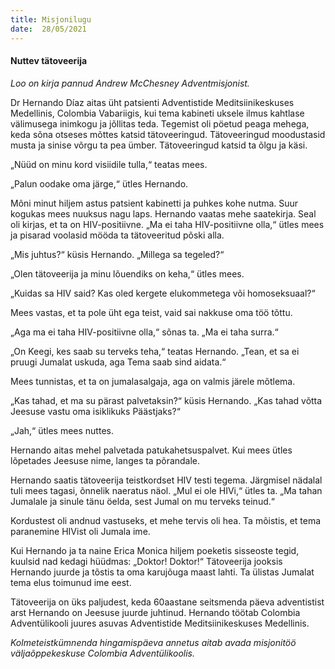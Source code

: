 ```yaml
---
title: Misjonilugu  
date:  28/05/2021  
---
```


#### Nuttev tätoveerija

_Loo on kirja pannud Andrew McChesney Adventmisjonist._

Dr Hernando Díaz aitas üht patsienti Adventistide Meditsiinikeskuses Medellinis, Colombia Vabariigis, kui tema kabineti uksele ilmus kahtlase välimusega inimkogu ja jõllitas teda. Tegemist oli pöetud peaga mehega, keda sõna otseses mõttes katsid tätoveeringud. Tätoveeringud moodustasid musta ja sinise võrgu ta pea ümber. Tätoveeringud katsid ta õlgu ja käsi.

„Nüüd on minu kord visiidile tulla,“ teatas mees.

„Palun oodake oma järge,“ ütles Hernando.

Mõni minut hiljem astus patsient kabinetti ja puhkes kohe nutma. Suur kogukas mees nuuksus nagu laps. Hernando vaatas mehe saatekirja. Seal oli kirjas, et ta on HIV-positiivne. „Ma ei taha HIV-positiivne olla,“ ütles mees ja pisarad voolasid mööda ta tätoveeritud põski alla.

„Mis juhtus?“ küsis Hernando. „Millega sa tegeled?“

„Olen tätoveerija ja minu lõuendiks on keha,“ ütles mees.

„Kuidas sa HIV said? Kas oled kergete elukommetega või homoseksuaal?“

Mees vastas, et ta pole üht ega teist, vaid sai nakkuse oma töö tõttu.

„Aga ma ei taha HIV-positiivne olla,“ sõnas ta. „Ma ei taha surra.“

„On Keegi, kes saab su terveks teha,“ teatas Hernando. „Tean, et sa ei pruugi Jumalat uskuda, aga Tema saab sind aidata.“

Mees tunnistas, et ta on jumalasalgaja, aga on valmis järele mõtlema.

„Kas tahad, et ma su pärast palvetaksin?“ küsis Hernando. „Kas tahad võtta Jeesuse vastu oma isiklikuks Päästjaks?“

„Jah,“ ütles mees nuttes.

Hernando aitas mehel palvetada patukahetsuspalvet. Kui mees ütles lõpetades Jeesuse nime, langes ta põrandale.

Hernando saatis tätoveerija teistkordset HIV testi tegema. Järgmisel nädalal tuli mees tagasi, õnnelik naeratus näol. „Mul ei ole HIVi,“ ütles ta. „Ma tahan Jumalale ja sinule tänu öelda, sest Jumal on mu terveks teinud.“

Kordustest oli andnud vastuseks, et mehe tervis oli hea. Ta mõistis, et tema paranemine HIVist oli Jumala ime.

Kui Hernando ja ta naine Erica Monica hiljem poeketis sisseoste tegid, kuulsid nad kedagi hüüdmas: „Doktor! Doktor!“ Tätoveerija jooksis Hernando juurde ja tõstis ta oma karujõuga maast lahti. Ta ülistas Jumalat tema elus toimunud ime eest.

Tätoveerija on üks paljudest, keda 60aastane seitsmenda päeva adventistist arst Hernando on Jeesuse juurde juhtinud. Hernando töötab Colombia Advent­ülikooli juures asuvas Adventistide Meditsiinikeskuses Medellinis.

_Kolmeteistkümnenda hingamispäeva annetus aitab avada misjonitöö väljaõppekeskuse Colombia Adventülikoolis._